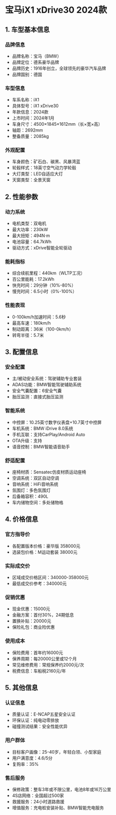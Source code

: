 # 宝马iX1 xDrive30 2024款

## 1. 车型基本信息
### 品牌信息
- 品牌名称：宝马（BMW）
- 品牌定位：德系豪华品牌
- 品牌历史：1916年创立，全球领先的豪华汽车品牌
- 品牌国别：德国

### 车型信息
- 车系名称：iX1
- 具体型号：iX1 xDrive30
- 年款信息：2024款
- 上市时间：2024年1月
- 车身尺寸：4500×1845×1612mm（长×宽×高）
- 轴距：2692mm
- 整备质量：2085kg

### 外观配置
- 车身颜色：矿石白、碳黑、风暴湾蓝
- 轮毂样式：18英寸空气动力学轮毂
- 大灯类型：LED自适应大灯
- 天窗类型：全景天窗

## 2. 性能参数
### 动力系统
- 电机类型：双电机
- 最大功率：230kW
- 最大扭矩：494N·m
- 电池容量：64.7kWh
- 驱动方式：xDrive智能全轮驱动

### 能耗指标
- 综合续航里程：440km（WLTP工况）
- 百公里能耗：17.2kWh
- 快充时间：29分钟（10%-80%）
- 慢充时间：6.5小时（0%-100%）

### 性能表现
- 0-100km/h加速时间：5.6秒
- 最高车速：180km/h
- 制动距离：36米（100-0km/h）
- 转弯半径：5.7米

## 3. 配置信息
### 安全配置
- 主/被动安全系统：驾驶辅助专业套装
- ADAS功能：BMW智能驾驶辅助系统
- 安全气囊配置：6安全气囊
- 胎压监测：直接式胎压监测

### 智能系统
- 中控屏：10.25英寸数字仪表盘+10.7英寸中控屏
- 车机系统：BMW iDrive 8.0系统
- 手机互联：支持CarPlay/Android Auto
- OTA升级：支持
- 语音控制：BMW智能语音助手

### 舒适配置
- 座椅材质：Sensatec仿皮材质运动座椅
- 空调系统：双区自动空调
- 音响系统：HiFi音响系统
- 氛围灯：多色氛围灯
- 后备箱容积：490L
- 车内储物空间：多处储物格

## 4. 价格信息
### 官方指导价
- 各配置版本价格：豪华版 358000元
- 选装包价格：M运动套装 38000元

### 实际成交价
- 区域成交价格区间：340000-358000元
- 最低成交价参考：340000元

### 促销优惠
- 现金优惠：15000元
- 金融方案：首付30%，24期低息
- 置换补贴：20000元
- 保险礼包：商业险优惠

### 使用成本
- 保险费用：首年约16000元
- 保养周期：每20000公里或12个月
- 常见维修费用：常规保养约2000元/次
- 税费信息：车船税2160元/年

## 5. 其他信息
### 认证信息
- 质量认证：E-NCAP五星安全认证
- 环保认证：纯电动零排放
- 碰撞测试结果：安全性能优异

### 用户群体
- 目标客户画像：25-40岁，年轻白领、小型家庭
- 用户满意度：4.6/5分
- 复购率：35%

### 售后服务
- 保修政策：整车3年或不限公里，电池8年或16万公里
- 4S店网络：全国超过500家
- 救援服务：24小时道路救援
- 增值服务：充电桩安装补贴、BMW智能充电服务